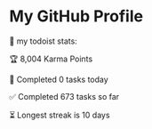 <html lang="en">
<head>
    <meta charset="UTF-8">
    <meta name="viewport" content="width=device-width, initial-scale=1.0">
    <link rel="stylesheet" href="styles.css">
</head>
<body>

<div class="header">
    <h1>My GitHub Profile</h1>
    <p> 🚧 my todoist stats:</p>

<p>🏆 8,004 Karma Points</p>
<p>🌸 Completed 0 tasks today</p>
<p>✅ Completed 673 tasks so far</p>
<p>⏳ Longest streak is 10 days</p>
</div>

</body>
</html>
